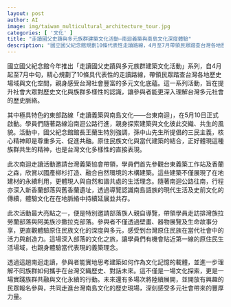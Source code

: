 ```yaml
---
layout: post
author: AI
image: img/taiwan_multicultural_architecture_tour.jpg
categories: [ '文化' ]
title: "走讀國父史蹟與多元族群建築文化活動—南迴義築與南島文化深度體驗"  
description: "國立國父紀念館規劃10條代表性走讀路線，4月至7月帶領民眾踏查台灣各地歷史場域，感受多元文化。東部南迴路線由台灣義築協會帶領，參訪台東義築、部落與遺址，透過在地導覽認識排灣、阿美族文化，實地體驗建築永續與族群共融，展現當代表現的義築精神與台灣多元社會的深度活力。"
---
```

國立國父紀念館今年推出「走讀國父史蹟與多元族群建築文化活動」系列，自4月起至7月中旬，精心規劃了10條具代表性的走讀路線，帶領民眾踏查台灣各地歷史場域與文化空間，親身感受台灣社會豐富的多元文化底蘊。這一系列活動，旨在提升社會大眾對歷史文化與族群多樣性的認識，讓參與者能更深入理解台灣多元社會的歷史脈絡。

其中極具特色的東部路線「走讀義築與南島文化——台東南迴」，在5月10日正式啟動。學員們隨著路線沿南迴公路行進，親身探索建築與文化彼此交織、共生的風貌。活動中，國父紀念館館長王蘭生特別強調，孫中山先生所提倡的三民主義，核心精神即是尊重多元、促進共融。原住民族文化與當代建築的結合，正好體現這種族群共生的精神，也是台灣文化多樣性的直接表現。

此次南迴走讀活動邀請台灣義築協會帶領，學員們首先參觀台東義築工作站及香蘭之森，欣賞以國產柳杉打造、融合自然環境的木構建築。這些建築不僅展現了在地建材的永續利用，更體現人與自然和諧共處的生活理念。隨著南迴公路往南，行程亦深入新香蘭部落與舊香蘭遺址，透過導覽認識南島語族的現代生活及史前文化的傳續，體驗文化在在地脈絡中持續延展並共存。

此次活動最大亮點之一，便是特別邀請部落族人親自導覽，帶領學員走訪排灣族拉勞蘭部落與阿美族沙撒拉克部落。參與者不僅透過壁畫、器物展覽及生命故事分享，更直觀體驗原住民族文化的深度與多元，感受到台灣原住民族在當代社會中的活力與創造力。這場深入部落的文化之旅，讓學員們有機會貼近第一線的原住民生活場域，也親身體驗當代表現的義築理念。

透過這趟南迴走讀，參與者能實地思考建築如何作為文化記憶的載體，並進一步理解不同族群如何攜手在台灣交織歷史、對話未來。這不僅是一場文化探索，更是一場實踐族群共融與文化永續的行動。未來還有多場次將陸續展開，並開放有興趣的民眾報名參與，共同走進台灣南島文化的歷史現場，深刻感受多元社會帶來的豐厚力量。